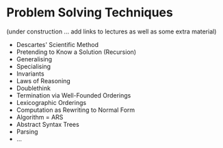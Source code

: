 # Problem Solving Techniques

(under construction ... add links to lectures as well as some extra material)

- Descartes' Scientific Method
- Pretending to Know a Solution (Recursion)
- Generalising
- Specialising
- Invariants
- Laws of Reasoning
- Doublethink
- Termination via Well-Founded Orderings
- Lexicographic Orderings
- Computation as Rewriting to Normal Form
- Algorithm = ARS
- Abstract Syntax Trees
- Parsing
- ...
